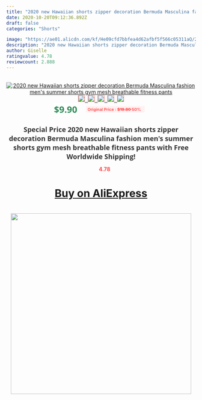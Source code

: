 ```yaml
---
title: "2020 new Hawaiian shorts zipper decoration Bermuda Masculina fashion men's summer shorts gym mesh breathable fitness pants"
date: 2020-10-20T09:12:36.892Z
draft: false
categories: "Shorts"

image: "https://ae01.alicdn.com/kf/He09cfd7bbfea4d62afbf5f566c05311aQ/2020-new-Hawaiian-shorts-zipper-decoration-Bermuda-Masculina-fashion-men-s-summer-shorts-gym-mesh-breathable.jpg"
description: "2020 new Hawaiian shorts zipper decoration Bermuda Masculina fashion men's summer shorts gym mesh breathable fitness pants"
author: Giselle
ratingvalue: 4.78
reviewcount: 2.888
---
```

<br>
<div style="text-align: center;">
<a href="https://s.click.aliexpress.com/e/_99WJPr" target="_blank" rel="nofollow noopener noreferrer"><img alt="2020 new Hawaiian shorts zipper decoration Bermuda Masculina fashion men's summer shorts gym mesh breathable fitness pants" class="magnifier-image" src="https://ae01.alicdn.com/kf/He09cfd7bbfea4d62afbf5f566c05311aQ/2020-new-Hawaiian-shorts-zipper-decoration-Bermuda-Masculina-fashion-men-s-summer-shorts-gym-mesh-breathable.jpg_640x640.jpg">
<br>
<img style="border:1px solid salmon" src="https://ae01.alicdn.com/kf/He09cfd7bbfea4d62afbf5f566c05311aQ/2020-new-Hawaiian-shorts-zipper-decoration-Bermuda-Masculina-fashion-men-s-summer-shorts-gym-mesh-breathable.jpg_120x120.jpg">&nbsp;&nbsp;<img style="border:1px solid salmon" src="https://ae01.alicdn.com/kf/H950dc11089334730925a2eb47fb1bd1fx/2020-new-Hawaiian-shorts-zipper-decoration-Bermuda-Masculina-fashion-men-s-summer-shorts-gym-mesh-breathable.jpg_120x120.jpg">&nbsp;&nbsp;<img style="border:1px solid salmon" src="https://ae01.alicdn.com/kf/H005547e59df44f02bdf8fc86cb8ba93b1/2020-new-Hawaiian-shorts-zipper-decoration-Bermuda-Masculina-fashion-men-s-summer-shorts-gym-mesh-breathable.jpg_120x120.jpg">&nbsp;&nbsp;<img style="border:1px solid salmon" src="https://ae01.alicdn.com/kf/H137907e2c2a7462ca40d40c3a3bd68e5g/2020-new-Hawaiian-shorts-zipper-decoration-Bermuda-Masculina-fashion-men-s-summer-shorts-gym-mesh-breathable.jpg_120x120.jpg">&nbsp;&nbsp;<img style="border:1px solid salmon" src="https://ae01.alicdn.com/kf/Hf9fe7a488b7c4301bb501e41c4fd462dO/2020-new-Hawaiian-shorts-zipper-decoration-Bermuda-Masculina-fashion-men-s-summer-shorts-gym-mesh-breathable.jpg_120x120.jpg"></a></div><br0>
<div style="text-align: center;"><span style="background-color: white; border: 0px; box-sizing: border-box; color: seagreen; display: inline-block; font-family: &quot;open sans&quot; , &quot;arial&quot; , &quot;helvetica&quot; , sans-serif , &quot;heiti&quot;; font-size: 24px; font-stretch: inherit; font-weight: 700; line-height: inherit; margin: 0px 10px 0px 0px; padding: 0px; vertical-align: middle;">$9.90 </span>
<span style="background: rgb(255 , 241 , 241); border-radius: 3px; border: 0px; box-sizing: border-box; color: #ff4747; display: inline-block; font-family: inherit; font-size: 12px; font-stretch: inherit; font-style: inherit; font-variant: inherit; font-weight: 600; line-height: inherit; margin: 0px; padding: 2px 5px; transform: scale(0.9); vertical-align: middle;">Original Price : <b style="text-decoration: line-through;">$19.80 </b> 50%&nbsp;&nbsp;</span></div>
<h1 style="color: #333333; display: inline-block; font-family: &quot;open sans&quot; , &quot;arial&quot; , &quot;helvetica&quot; , sans-serif , &quot;heiti&quot;; font-size: 18px; font-stretch: inherit; font-weight: 700; text-align: center;">Special Price 2020 new Hawaiian shorts zipper decoration Bermuda Masculina fashion men's summer shorts gym mesh breathable fitness pants with Free Worldwide Shipping!</h1>
<div style="color: #ff4747; text-align: center;">
<img src="https://4.bp.blogspot.com/-M0ZcTcb-5uY/XleCXlxnR4I/AAAAAAAAAEc/OrjgMkXV1oMQFaCRZj5HQwOCBcu3w1FegCPcBGAYYCw/s1600/star.png" style="height: 15px;">&nbsp;<b>4.78</b></div>
<div class="button_cont" align="center"><a class="buynow_a" href="https://s.click.aliexpress.com/e/_99WJPr" target="_blank" rel="nofollow noopener noreferrer"><H1>Buy on AliExpress</H1></a></div><br>
<div class="separator" style="clear: both; text-align: center;">
<img src="https://lh3.googleusercontent.com/-pTy5HemUv9M/XlePHvY0dAI/AAAAAAAAAE4/0nX5iRUoIWY8eMW9Dpxeirr157OZliDIgCLcBGAsYHQ/s1600/badge.gif" width="480">
</div>
